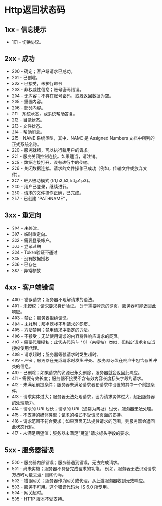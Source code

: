 # Http返回状态码

## 1xx - 信息提示

- 101 - 切换协议。

## 2xx - 成功
- 200 - 确定；客户端请求已成功。
- 201 - 已创建。
- 202 - 已接受，未执行命令
- 203 - 非权威性信息；账号密码错误。
- 204 - 无内容；不存在账号密码，或者返回数据为空。
- 205 - 重置内容。
- 206 - 部分内容。
- 211 - 系统状态，或系统帮助答复。
- 212 - 目录状态。
- 213 - 文件状态。
- 214 - 帮助消息。
- 215 - NAME 系统类型，其中，NAME 是 Assigned Numbers 文档中所列的正式系统名称。
- 220 - 服务就绪，可以执行新用户的请求。
- 221 - 服务关闭控制连接。如果适当，请注销。
- 225 - 数据连接打开，没有进行中的传输。
- 226 - 关闭数据连接。请求的文件操作已成功（例如，传输文件或放弃文件）。
- 227 - 进入被动模式 (h1,h2,h3,h4,p1,p2)。
- 230 - 用户已登录，继续进行。
- 250 - 请求的文件操作正确，已完成。
- 257 - 已创建 “PATHNAME” 。

## 3xx - 重定向
- 304 - 未修改。
- 307 - 临时重定向。
- 332 - 需要登录帐户。
- 333 - 登录过期
- 334 - Token验证不通过
- 335 - 没有数据授权
- 336 - 已存在
- 387 - 异常参数



## 4xx - 客户端错误
- 400 - 错误请求；服务器不理解请求的语法。 
- 401 - 未授权；请求要求身份验证。 对于需要登录的网页，服务器可能返回此响应。 
- 403 - 禁止；服务器拒绝请求。
- 404 - 未找到；服务器找不到请求的网页。
- 405 - 方法禁用；禁用请求中指定的方法。 
- 406 - 不接受；无法使用请求的内容特性响应请求的网页。 
- 407 - 需要代理授权；此状态代码与 401（未授权）类似，但指定请求者应当授权使用代理。
- 408 - 请求超时；服务器等候请求时发生超时。 
- 409 - 冲突；服务器在完成请求时发生冲突。 服务器必须在响应中包含有关冲突的信息。 
- 410 - 已删除；如果请求的资源已永久删除，服务器就会返回此响应。 
- 411 - 需要有效长度；服务器不接受不含有效内容长度标头字段的请求。 
- 412 - 未满足前提条件；服务器未满足请求者在请求中设置的其中一个前提条件。 
- 413 - 请求实体过大；服务器无法处理请求，因为请求实体过大，超出服务器的处理能力。 
- 414 - 请求的 URI 过长；请求的 URI（通常为网址）过长，服务器无法处理。 
- 415 - 不支持的媒体类型；请求的格式不受请求页面的支持。 
- 416 - 请求范围不符合要求；如果页面无法提供请求的范围，则服务器会返回此状态代码。 
- 417 - 未满足期望值；服务器未满足"期望"请求标头字段的要求。

## 5xx - 服务器错误
- 500 - 服务器内部错误；服务器遇到错误，无法完成请求。
- 501 - 尚未实施；服务器不具备完成请求的功能。 例如，服务器无法识别请求方法时可能会返- 回此代码。
- 502 - 错误网关；服务器作为网关或代理，从上游服务器收到无效响应。
- 503 - 服务不可用。这个错误代码为 IIS 6.0 所专用。
- 504 - 网关超时。
- 505 - HTTP 版本不受支持。